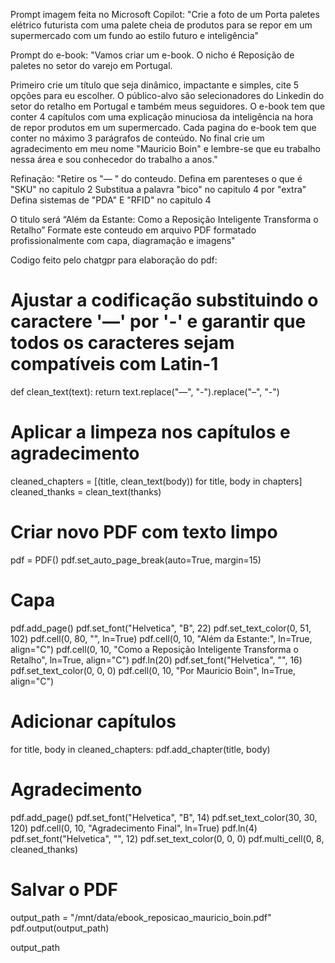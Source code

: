 Prompt imagem feita no Microsoft Copilot:
"Crie a foto de um Porta paletes elétrico futurista com uma palete cheia de produtos para se repor em um supermercado com um fundo ao estilo futuro e inteligência"

Prompt do e-book:
"Vamos criar um e-book. O nicho é Reposição de paletes no setor do varejo em Portugal. 

Primeiro crie um título que seja dinâmico, impactante e simples, cite 5 opções para eu escolher. O público-alvo são selecionadores do Linkedin do setor do retalho em Portugal e também meus seguidores.
O e-book tem que conter 4 capítulos com uma explicação minuciosa da inteligência na hora de repor produtos em um supermercado. Cada pagina do e-book tem que conter no máximo 3 parágrafos de conteúdo.
No final crie um agradecimento em meu nome "Mauricio Boin" e lembre-se que eu trabalho nessa área e sou conhecedor do trabalho a anos."

Refinação:
"Retire os "— " do conteudo.
Defina em parenteses o que é "SKU" no capitulo 2
Substitua a palavra "bico" no capitulo 4 por "extra"
Defina sistemas de "PDA" E "RFID" no capitulo 4

O titulo será “Além da Estante: Como a Reposição Inteligente Transforma o Retalho” 
Formate este conteudo em arquivo PDF formatado profissionalmente com capa, diagramação e imagens"

Codigo feito pelo chatgpr para elaboração do pdf:

# Ajustar a codificação substituindo o caractere '—' por '-' e garantir que todos os caracteres sejam compatíveis com Latin-1
def clean_text(text):
    return text.replace("—", "-").replace("–", "-")

# Aplicar a limpeza nos capítulos e agradecimento
cleaned_chapters = [(title, clean_text(body)) for title, body in chapters]
cleaned_thanks = clean_text(thanks)

# Criar novo PDF com texto limpo
pdf = PDF()
pdf.set_auto_page_break(auto=True, margin=15)

# Capa
pdf.add_page()
pdf.set_font("Helvetica", "B", 22)
pdf.set_text_color(0, 51, 102)
pdf.cell(0, 80, "", ln=True)
pdf.cell(0, 10, "Além da Estante:", ln=True, align="C")
pdf.cell(0, 10, "Como a Reposição Inteligente Transforma o Retalho", ln=True, align="C")
pdf.ln(20)
pdf.set_font("Helvetica", "", 16)
pdf.set_text_color(0, 0, 0)
pdf.cell(0, 10, "Por Mauricio Boin", ln=True, align="C")

# Adicionar capítulos
for title, body in cleaned_chapters:
    pdf.add_chapter(title, body)

# Agradecimento
pdf.add_page()
pdf.set_font("Helvetica", "B", 14)
pdf.set_text_color(30, 30, 120)
pdf.cell(0, 10, "Agradecimento Final", ln=True)
pdf.ln(4)
pdf.set_font("Helvetica", "", 12)
pdf.set_text_color(0, 0, 0)
pdf.multi_cell(0, 8, cleaned_thanks)

# Salvar o PDF
output_path = "/mnt/data/ebook_reposicao_mauricio_boin.pdf"
pdf.output(output_path)

output_path

